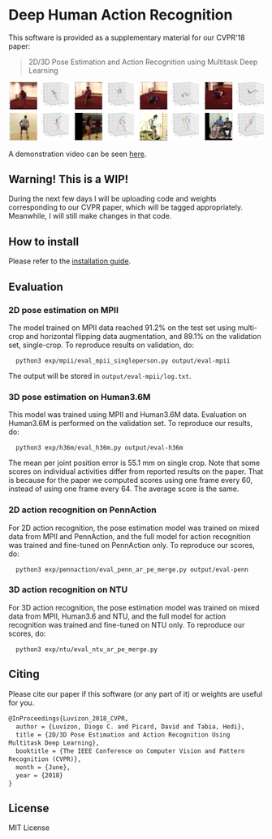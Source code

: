 # Deep Human Action Recognition

This software is provided as a supplementary material for our CVPR'18 paper:
> 2D/3D Pose Estimation and Action Recognition using Multitask Deep Learning

![Predictions](images/preds.png)

A demonstration video can be seen [here](https://www.youtube.com/watch?v=MNEZACbFA4Y&t=6s).


## Warning! This is a WIP!

During the next few days I will be uploading code and weights corresponding
to our CVPR paper, which will be tagged appropriately. Meanwhile, I will still
make changes in that code.


## How to install

Please refer to the [installation guide](INSTALL.md).


## Evaluation

<!--In order to reproduce the results reported in the paper, please make sure-->
<!--that you are using the correct version by doing `git checkout v1.0-cvpr18`.-->

### 2D pose estimation on MPII

The model trained on MPII data reached 91.2% on the test set using multi-crop
and horizontal flipping data augmentation, and 89.1% on the validation set,
single-crop.
To reproduce results on validation, do:
```
  python3 exp/mpii/eval_mpii_singleperson.py output/eval-mpii
```
The output will be stored in `output/eval-mpii/log.txt`.

### 3D pose estimation on Human3.6M

This model was trained using MPII and Human3.6M data.
Evaluation on Human3.6M is performed on the validation set.
To reproduce our results, do:
```
  python3 exp/h36m/eval_h36m.py output/eval-h36m
```
The mean per joint position error is 55.1 mm on single crop.
Note that some scores on individual activities differ from reported results
on the paper. That is because for the paper we computed scores using one frame
every 60, instead of using one frame every 64. The average score is the same.

### 2D action recognition on PennAction

For 2D action recognition, the pose estimation model was trained on mixed
data from MPII and PennAction, and the full model for action recognition was
trained and fine-tuned on PennAction only.
To reproduce our scores, do:
```
  python3 exp/pennaction/eval_penn_ar_pe_merge.py output/eval-penn
```

### 3D action recognition on NTU

For 3D action recognition, the pose estimation model was trained on mixed
data from MPII, Human3.6 and NTU, and the full model for action recognition was
trained and fine-tuned on NTU only.
To reproduce our scores, do:
```
  python3 exp/ntu/eval_ntu_ar_pe_merge.py
```


## Citing

Please cite our paper if this software (or any part of it) or weights are
useful for you.
```
@InProceedings{Luvizon_2018_CVPR,
  author = {Luvizon, Diogo C. and Picard, David and Tabia, Hedi},
  title = {2D/3D Pose Estimation and Action Recognition Using Multitask Deep Learning},
  booktitle = {The IEEE Conference on Computer Vision and Pattern Recognition (CVPR)},
  month = {June},
  year = {2018}
}
```

## License

MIT License

